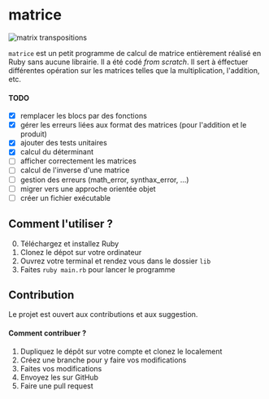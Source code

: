 # matrice

![matrix transpositions](https://media.giphy.com/media/35v2AuS45pUre/giphy.gif)

`matrice` est un petit programme de calcul de matrice entièrement réalisé en Ruby sans aucune librairie. Il a été codé *from scratch*. Il sert à éffectuer différentes opération sur les matrices telles que la multiplication, l'addition, etc.

#### TODO

- [x] remplacer les blocs par des fonctions
- [x] gérer les erreurs liées aux format des matrices (pour l'addition et le produit)
- [x] ajouter des tests unitaires
- [x] calcul du déterminant
- [ ] afficher correctement les matrices
- [ ] calcul de l'inverse d'une matrice
- [ ] gestion des erreurs (math_error, synthax_error, ...)
- [ ] migrer vers une approche orientée objet
- [ ] créer un fichier exécutable

## Comment l'utiliser ?
0. Téléchargez et installez Ruby
1. Clonez le dépot sur votre ordinateur
2. Ouvrez votre terminal et rendez vous dans le dossier `lib`
3. Faites `ruby main.rb` pour lancer le programme


## Contribution

Le projet est ouvert aux contributions et aux suggestion.

#### Comment contribuer ?

1. Dupliquez le dépôt sur votre compte et clonez le localement
2. Créez une branche pour y faire vos modifications
3. Faites vos modifications
4. Envoyez les sur GitHub
5. Faire une pull request
